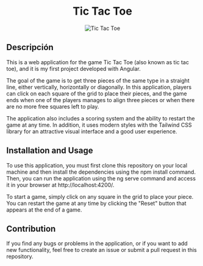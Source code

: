 # <h1 align='center'>Tic Tac Toe</h1>

<div align="center">
  <img src="" alt="Tic Tac Toe">
</div>

## Descripción

This is a web application for the game Tic Tac Toe (also known as tic tac toe), and it is my first project developed with Angular.

The goal of the game is to get three pieces of the same type in a straight line, either vertically, horizontally or diagonally. In this application, players can click on each square of the grid to place their pieces, and the game ends when one of the players manages to align three pieces or when there are no more free squares left to play.

The application also includes a scoring system and the ability to restart the game at any time. In addition, it uses modern styles with the Tailwind CSS library for an attractive visual interface and a good user experience.

## Installation and Usage
To use this application, you must first clone this repository on your local machine and then install the dependencies using the npm install command. Then, you can run the application using the ng serve command and access it in your browser at http://localhost:4200/.

To start a game, simply click on any square in the grid to place your piece. You can restart the game at any time by clicking the "Reset" button that appears at the end of a game.

## Contribution
If you find any bugs or problems in the application, or if you want to add new functionality, feel free to create an issue or submit a pull request in this repository.

